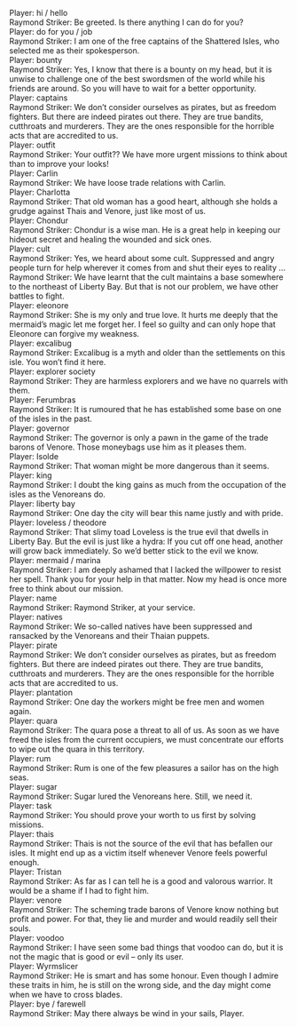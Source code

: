 Player: hi / hello  
Raymond Striker: Be greeted. Is there anything I can do for you?  
Player: do for you / job  
Raymond Striker: <chuckles> I am one of the free captains of the Shattered Isles, who selected me as their spokesperson. <bows>  
Player: bounty  
Raymond Striker: Yes, I know that there is a bounty on my head, but it is unwise to challenge one of the best swordsmen of the world while his friends are around. So you will have to wait for a better opportunity.  
Player: captains  
Raymond Striker: We don’t consider ourselves as pirates, but as freedom fighters. But there are indeed pirates out there. They are true bandits, cutthroats and murderers. They are the ones responsible for the horrible acts that are accredited to us.  
Player: outfit  
Raymond Striker: Your outfit?? We have more urgent missions to think about than to improve your looks!  
Player: Carlin  
Raymond Striker: We have loose trade relations with Carlin.  
Player: Charlotta  
Raymond Striker: That old woman has a good heart, although she holds a grudge against Thais and Venore, just like most of us.  
Player: Chondur  
Raymond Striker: Chondur is a wise man. He is a great help in keeping our hideout secret and healing the wounded and sick ones.  
Player: cult  
Raymond Striker: Yes, we heard about some cult. Suppressed and angry people turn for help wherever it comes from and shut their eyes to reality …  
Raymond Striker: We have learnt that the cult maintains a base somewhere to the northeast of Liberty Bay. But that is not our problem, we have other battles to fight.  
Player: eleonore  
Raymond Striker: She is my only and true love. It hurts me deeply that the mermaid’s magic let me forget her. I feel so guilty and can only hope that Eleonore can forgive my weakness.  
Player: excalibug  
Raymond Striker: Excalibug is a myth and older than the settlements on this isle. You won’t find it here.  
Player: explorer society  
Raymond Striker: They are harmless explorers and we have no quarrels with them.  
Player: Ferumbras  
Raymond Striker: It is rumoured that he has established some base on one of the isles in the past.  
Player: governor  
Raymond Striker: The governor is only a pawn in the game of the trade barons of Venore. Those moneybags use him as it pleases them.  
Player: Isolde  
Raymond Striker: That woman might be more dangerous than it seems.  
Player: king  
Raymond Striker: I doubt the king gains as much from the occupation of the isles as the Venoreans do.  
Player: liberty bay  
Raymond Striker: One day the city will bear this name justly and with pride.  
Player: loveless / theodore  
Raymond Striker: That slimy toad Loveless is the true evil that dwells in Liberty Bay. But the evil is just like a hydra: If you cut off one head, another will grow back immediately. So we’d better stick to the evil we know.  
Player: mermaid / marina  
Raymond Striker: I am deeply ashamed that I lacked the willpower to resist her spell. Thank you for your help in that matter. Now my head is once more free to think about our mission.  
Player: name  
Raymond Striker: Raymond Striker, at your service. <bows>  
Player: natives  
Raymond Striker: We so-called natives have been suppressed and ransacked by the Venoreans and their Thaian puppets.  
Player: pirate  
Raymond Striker: We don’t consider ourselves as pirates, but as freedom fighters. But there are indeed pirates out there. They are true bandits, cutthroats and murderers. They are the ones responsible for the horrible acts that are accredited to us.  
Player: plantation  
Raymond Striker: One day the workers might be free men and women again.  
Player: quara  
Raymond Striker: The quara pose a threat to all of us. As soon as we have freed the isles from the current occupiers, we must concentrate our efforts to wipe out the quara in this territory.  
Player: rum  
Raymond Striker: Rum is one of the few pleasures a sailor has on the high seas.  
Player: sugar  
Raymond Striker: Sugar lured the Venoreans here. Still, we need it.  
Player: task  
Raymond Striker: You should prove your worth to us first by solving missions.  
Player: thais  
Raymond Striker: Thais is not the source of the evil that has befallen our isles. It might end up as a victim itself whenever Venore feels powerful enough.  
Player: Tristan  
Raymond Striker: As far as I can tell he is a good and valorous warrior. It would be a shame if I had to fight him.  
Player: venore  
Raymond Striker: The scheming trade barons of Venore know nothing but profit and power. For that, they lie and murder and would readily sell their souls.  
Player: voodoo  
Raymond Striker: I have seen some bad things that voodoo can do, but it is not the magic that is good or evil – only its user.  
Player: Wyrmslicer  
Raymond Striker: He is smart and has some honour. Even though I admire these traits in him, he is still on the wrong side, and the day might come when we have to cross blades.  
Player: bye / farewell  
Raymond Striker: May there always be wind in your sails, Player.  
